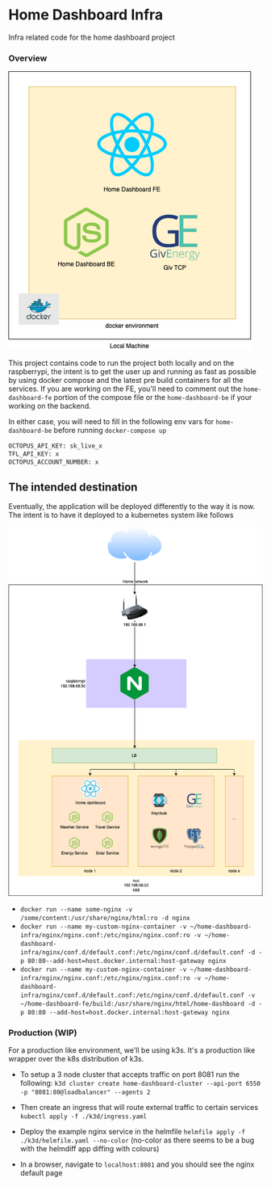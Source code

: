 # Home Dashboard Infra

Infra related code for the home dashboard project

### Overview

![Rurrent architecture](./diagrams/DockerComposeOverview.png)


This project contains code to run the project both locally and on the raspberrypi, the intent is to get the user up 
and running as fast as possible by using docker compose and the latest pre build containers for all the services. 
If you are working on the FE, you'll need to comment out the `home-dashboard-fe` portion of the compose file or the 
`home-dashboard-be` if your working on the backend.

In either case, you will need to fill in the following env vars for `home-dashboard-be` before running `docker-compose up`

```
OCTOPUS_API_KEY: sk_live_x
TFL_API_KEY: x
OCTOPUS_ACCOUNT_NUMBER: x
```

## The intended destination

Eventually, the application will be deployed differently to the way it is now. The intent is to have it deployed to a 
kubernetes system like follows

![Intended architecture](./diagrams/HomeDashboard.drawio.png)



- `docker run --name some-nginx -v /some/content:/usr/share/nginx/html:ro -d nginx`
- `docker run --name my-custom-nginx-container -v ~/home-dashboard-infra/nginx/nginx.conf:/etc/nginx/nginx.conf:ro -v ~/home-dashboard-infra/nginx/conf.d/default.conf:/etc/nginx/conf.d/default.conf -d -p 80:80--add-host=host.docker.internal:host-gateway nginx`
- `docker run --name my-custom-nginx-container -v ~/home-dashboard-infra/nginx/nginx.conf:/etc/nginx/nginx.conf:ro -v ~/home-dashboard-infra/nginx/conf.d/default.conf:/etc/nginx/conf.d/default.conf -v ~/home-dashboard-fe/build:/usr/share/nginx/html/home-dashboard -d -p 80:80 --add-host=host.docker.internal:host-gateway nginx`

### Production (WIP)

For a production like environment, we'll be using k3s. It's a production like wrapper over the k8s distribution of k3s.

- To setup a 3 node cluster that accepts traffic on port 8081 run the following:
`k3d cluster create home-dashboard-cluster --api-port 6550 -p "8081:80@loadbalancer" --agents 2`

- Then create an ingress that will route external traffic to certain services
`kubectl apply -f ./k3d/ingress.yaml`

- Deploy the example nginx service in the helmfile
`helmfile apply -f ./k3d/helmfile.yaml --no-color` (no-color as there seems to be a bug with the helmdiff app diffing with colours)

- In a browser, navigate to `localhost:8081` and you should see the nginx default page